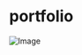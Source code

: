 # portfolio
![Image](https://github.com/user-attachments/assets/a5008b23-7830-4f42-a1ea-6be2a9092c4d)

